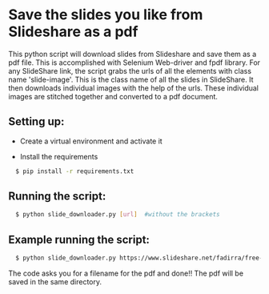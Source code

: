 # Save the slides you like from Slideshare as a pdf

This python script will download slides from Slideshare and save them as a pdf file. This is accomplished with Selenium Web-driver and fpdf library.
For any SlideShare link, the script grabs the urls of all the elements with class name 'slide-image'. This is the class name of all the slides in SlideShare. It then downloads individual images with the help of the urls. These individual images are stitched together and converted to a pdf document.

## Setting up:

- Create a virtual environment and activate it

- Install the requirements

```sh
  $ pip install -r requirements.txt
```

## Running the script:

```sh
  $ python slide_downloader.py [url]  #without the brackets
```

## Example running the script:

```sh
  $ python slide_downloader.py https://www.slideshare.net/fadirra/free-ai-kit-game-theory
```

The code asks you for a filename for the pdf and done!! The pdf will be saved in the same directory.
